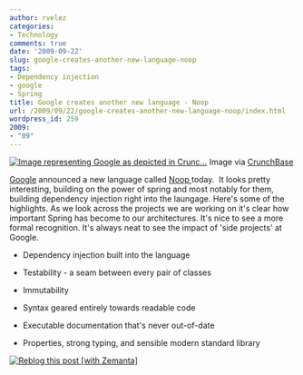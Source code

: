 ```yaml
---
author: rvelez
categories:
- Technology
comments: true
date: '2009-09-22'
slug: google-creates-another-new-language-noop
tags:
- Dependency injection
- google
- Spring
title: Google creates another new language - Noop
url: /2009/09/22/google-creates-another-new-language-noop/index.html
wordpress_id: 259
2009:
- "09"
---
```






[![Image representing Google as depicted in Crunc...](http://www.crunchbase.com/assets/images/resized/0002/9578/29578v7-max-450x450.jpg)](http://www.crunchbase.com/company/google)
    Image via [CrunchBase](http://www.crunchbase.com/)





[Google](http://google.com/) announced a new language called [Noop ](http://code.google.com/p/noop/)today.  It looks pretty interesting, building on the power of spring and most notably for them, building dependency injection right into the laungage. Here's some of the highlights. As we look across the projects we are working on it's clear how important Spring has become to our architectures. It's nice to see a more formal recognition. It's always neat to see the impact of 'side projects' at Google.



	
  * Dependency injection built into the language

	
  * Testability - a seam between every pair of classes

	
  * Immutability

	
  * Syntax geared entirely towards readable code

	
  * Executable documentation that's never out-of-date

	
  * Properties, strong typing, and sensible modern standard library




[![Reblog this post [with Zemanta]](http://img.zemanta.com/reblog_e.png?x-id=f9d342c4-920d-406b-a3d3-40d07a4e2f1d)](http://reblog.zemanta.com/zemified/f9d342c4-920d-406b-a3d3-40d07a4e2f1d/)

